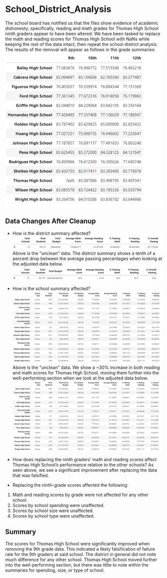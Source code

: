 # School_District_Analysis
The school board has notified us that the files show evidence of academic dishonesty; specifically, reading and math grades for Thomas High School ninth graders appear to have been altered. We have been tasked to replace the math and reading scores for Thomas High School with NaNs while keeping the rest of the data intact, then repeat the school district analysis. The results of the removal will appear as follows in the grade summaries:
![Image of 9th Grade Removed Data](<./resources/removed_ths_grade_9_results.png>) 

## Data Changes After Cleanup
- How is the district summary affected?
    ![Image of Pre-Adjusted District Summary](<./resources/unclean_district_data.png>) 
    Above is the "unclean" data. The district summary shows a tenth of a percent drop between the average passing percentages when looking at the adjusted data below. 
    ![Image of Adjusted District Summary](<./resources/adjusted_district_data.png>)
    
- How is the school summary affected?
    ![Image of Pre-Adjusted School Summary](<./resources/unclean_school_summary.png>)
    Above is the "unclean" data. We show a ~30% increase in both reading and math scores for Thomas High School, moving them further into the well-performing section when we look at the adjusted data below. 
    ![Image of Adjusted School Summary](<./resources/adjusted_school_summary.png>)
    
- How does replacing the ninth graders’ math and reading scores affect Thomas High School’s performance relative to the other schools?
    As seen above, we see a significant improvement after replacing the data that was falsified.
    
- Replacing the ninth-grade scores affected the following: 
 1) Math and reading scores by grade were not affected for any other school.
 2) Scores by school spending were unaffected.
 3) Scores by school size were unaffected.
 4) Scores by school type were unaffected.
 
## Summary
The scores for Thomas High School were significantly improved when removing the 9th grade data. This indicated a likely falsification of failure rate for the 9th graders at said school. The district in general did not note much difference for any other school. Thomas High School moved further into the well-performing section, but there was little to note within the summaries for spending, size, or type of school. 